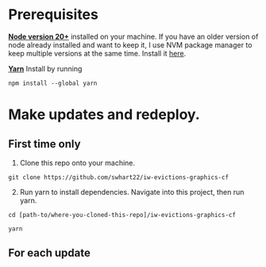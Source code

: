 # Prerequisites

**[Node version 20+](https://nodejs.org/en/download/package-manager)** installed on your machine. If you have an older version of node already installed and want to keep it, I use NVM package manager to keep multiple versions at the same time. Install it [here](https://github.com/nvm-sh/nvm).

**[Yarn](https://classic.yarnpkg.com/lang/en/docs/install/#mac-stable)**
Install by running

```
npm install --global yarn
```

# Make updates and redeploy.

## First time only
1. Clone this repo onto your machine.

```
git clone https://github.com/swhart22/iw-evictions-graphics-cf
```

2. Run yarn to install dependencies. Navigate into this project, then run yarn.

```
cd [path-to/where-you-cloned-this-repo]/iw-evictions-graphics-cf
```

```
yarn
```

## For each update


